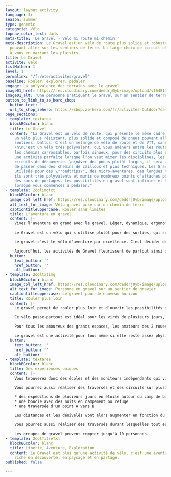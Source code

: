 ```yaml
---
layout: layout_activity
language: fr
season: summer
type: generic
categorie: Vélo
topnav_color_text: dark
meta-title: 'Le Gravel - Vélo mi route mi chemin '
meta-description: Le Gravel est un vélo de route plus solide et robuste avec des pneus
  pouvant aller sur les sentiers de terre. Un large choix de circuit et de trace s'offre
  à vous en variant les plaisirs.
title: Le Gravel
activite: velo
listMother: 1
level: 1
permalink: "/fr/ete/activites/gravel"
baseline: Rouler, explorer, pédaler
engage: La polyvalence des terrains avec le gravel
image01_href: https://res.cloudinary.com/deddrj0yb/image/upload/v1648136414/website/summer/dmitrii-vaccinium-ZipFYg_VLv4-unsplash.jpg
image01_alt: 'Une personne pratiquant le Gravel sur un sentier de terre battu '
button_to_link_to_ze_hero_shop:
  button_text: ''
  url_to_shop_zehero: https://shop.ze-hero.com/fr/activites-Outdoor?calessonstype=all&catypegenderlistsummer=all&calessonsactivitytype=all&start-date=
page_sections:
- template: textarea
  blockBGcolor: blanc
  title: Le Gravel
  content: "La Gravel est un vélo de route, qui présente le même cadre, mais c'est
    un vélo plus résistant, plus solide et composé de pneus pouvant aller hors des
    sentiers. battus. C'est un mélange de vélo de route et de VTT, sans suspension.
    \n\nC'est un vélo très polyvalent, qui vous amènera entre les routes de cols et
    les chemins carrossables, parfois sinueux, pour des circuits plus sauvages. C'est
    une activité parfaite lorsque l'on veut mixer les disciplines, les terrains, les
    circuits de découverte. \n\nAvec des pneus plutôt larges, il sera alors plus facile
    de passer dans des chemins de cailloux et plus techniques. Les Gravels sont beaucoup
    utilisés pour des \"roadtrips\", des micro-aventures, des longues traversées car
    ils sont très polyvalents et munis de nombreux points d'attaches pour y installer
    des sacs de portages. Les possibilités en gravel sont infinies et l'aventure débute
    lorsque vous commencez à pédaler."
- template: 2colimgtxt
  blockBGcolor: blanc
  image_col_left_href: https://res.cloudinary.com/deddrj0yb/image/upload/v1648136860/website/summer/dmitrii-vaccinium-GeUnKMAfX6s-unsplash.jpg
  alt_text_for_image: Vélo gravel posé sur un chemin de terre
  captiontitleuppercase: Rouler sans limites
  title: L'aventure en gravel
  content: |-
    Vivez l'aventure en grand avec le gravel. Léger, dynamique, ergonomique, mais également solide et robuste, vous pourrez autant profiter des routes de cols que des chemins 4x4 en forêt ou en montagne. Sa position est celle d'un vélo de route afin de garder un maximum de vitesse, mais sa géométrie le rendra toujours efficace dans les terrains accidentés.

    Le Gravel est un vélo qui s'utilise plutôt pour des sorties, qui seront variées, avec des bosses, mais également plutôt longues. À la différence d'un VTC, le gravel sera beaucoup plus sportif et rapide.

    Le gravel c'est le vélo d'aventure par excellence. C'est décider de s'éloigner de la route et de prendre un petit chemin de cailloux, de terre et d'explorer de nouveau horizon. C'est pouvoir quitter les routes et les voitures qui vous rasent afin d'être plus à l'écart, libre, dans une nature plus préservée.

    Aujourd'hui, les activités de Gravel fleurissent de partout ainsi que les compétitions. Vous trouverez alors des courses de 60km à 400km sur plusieurs jours avec beaucoup de dénivelés. Des parcours de traversée, ainsi que le bikepacking à gravel sont de plus en plus nombreux.
  button:
    text_button: ''
    href_button: ''
    alt_button: ''
- template: 2coltxtimg
  blockBGcolor: blanc
  image_col_left_href: https://res.cloudinary.com/deddrj0yb/image/upload/v1648193860/website/summer/dmitrii-vaccinium-YEsccJQ8tpk-unsplash.jpg
  alt_text_for_image: Personne en gravel sur un sentier de gravier
  captiontitleuppercase: Le gravel pour de nouveau horizon
  title: Rouler plus loin
  content: |-
    Le gravel permet de rouler plus loin et d’ouvrir les possibilités d’itinéraires. Il vous permet alors de réaliser des aventures incroyables en partant en bikepacking. Sacoches sur le vélo, à vous les micro-aventures, entre les cols mythiques, les sentiers rocailleux, vous serez livre de choisir où aller.

    Ce vélo passe-partout est idéal pour les virés de plusieurs jours, pour des itinéraires variés afin d’emprunter tous types de chemins, de visiter des lieux où à vélo de route vous n’aurez pu passer. C’est un moyen idéal de voyager à vélo car il vous permet de bivouaquer en nature.

    Pour tous les amoureux des grands espaces, les amateurs des 2 roues, les sportifs acharnés, ceux à la recherche d'aventures et de découverte, le gravel sera l'activité parfaite.

    Le gravel est une activité pour tous même si elle reste assez physique et parfois technique. Bien sûr cela variera en fonction du nombre de kilomètres, des difficultés du parcours et du dénivelé.
  button:
    text_button: ''
    href_button: ''
    alt_button: ''
- template: textarea
  blockBGcolor: blanc
  title: Des expériences uniques
  content: |-
    Vous trouverez donc des écoles et des moniteurs indépendants qui vont proposer des sorties, des initiations à gravel. Vous pourrez partir pour quelques heures ou à la journée pour des parcours en fonction de votre niveau et de vos envies.

    Vous pourrez aussi réaliser des traversés et des circuits sur plusieurs jours. Avec Gravel'up, vous pourrez découvrir différentes expériences :

    * des expéditions de plusieurs jours en étoile autour du camp de base
    * une boucle avec des nuits en campement ou refuge
    * une traversée d'un point A vers B

    Les distances et les dénivelés vont alors augmenter en fonction du choix des expériences. L'engagement physique sera alors plus élevé et une préparation physique sera à faire en amont.

    Vous pourrez aussi réaliser des traversés durant lesquelles tout est pris en charge (hébergement / ravitaillement / repas...). Différentes destinations s'offrent à vous : la Corse, l'Aveyron, les Vosges.

    Les groupes de gravel peuvent compter jusqu'à 10 personnes.
- template: 2colTitreTxt
  blockBGcolor: blanc
  title: Liberté, Aventure, Exploration
  content: Le Gravel est plus qu'une activité de vélo, c'est une aventure, une expérience
    riche en découverte, en paysage et en partage.
published: false

---
```

